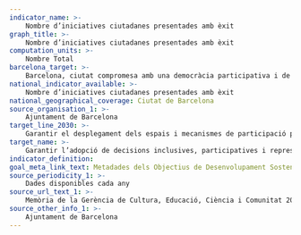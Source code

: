 ```yaml
---
indicator_name: >-
    Nombre d’iniciatives ciutadanes presentades amb èxit
graph_title: >-
    Nombre d’iniciatives ciutadanes presentades amb èxit
computation_units: >-
    Nombre Total
barcelona_target: >-
    Barcelona, ciutat compromesa amb una democràcia participativa i de qualitat
national_indicator_available: >-
    Nombre d’iniciatives ciutadanes presentades amb èxit
national_geographical_coverage: Ciutat de Barcelona 
source_organisation_1: >-
    Ajuntament de Barcelona
target_line_2030: >-
    Garantir el desplegament dels espais i mecanismes de participació previstos a les Normes Reguladores de la Participació Ciutadana, amb més de 5 iniciatives ciutadanes reeixides (signatures aconseguides)
target_name: >-
    Garantir l’adopció de decisions inclusives, participatives i representatives que responguin a les necessitats a tots els nivells
indicator_definition:
goal_meta_link_text: Metadades dels Objectius de Desenvolupament Sostenible de les Nacions Unides (pdf 894kB)
source_periodicity_1: >-
    Dades disponibles cada any
source_url_text_1: >-
    Memòria de la Gerència de Cultura, Educació, Ciència i Comunitat 2019 
source_other_info_1: >-
    Ajuntament de Barcelona
---
```

